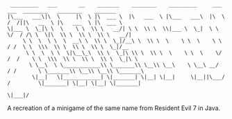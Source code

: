     _________   ___       __    _______    ________    _________     ___    ___  ________   ________    _______      
    |\___   ___\|\  \     |\  \ |\  ___ \  |\   ___  \ |\___   ___\  |\  \  /  /||\   __  \ |\   ___  \ |\  ___ \     
    \|___ \  \_|\ \  \    \ \  \\ \   __/| \ \  \\ \  \\|___ \  \_|  \ \  \/  / /\ \  \|\  \\ \  \\ \  \\ \   __/|    
         \ \  \  \ \  \  __\ \  \\ \  \_|/__\ \  \\ \  \    \ \  \    \ \    / /  \ \  \\\  \\ \  \\ \  \\ \  \_|/__  
          \ \  \  \ \  \|\__\_\  \\ \  \_|\ \\ \  \\ \  \    \ \  \    \/  /  /    \ \  \\\  \\ \  \\ \  \\ \  \_|\ \ 
           \ \__\  \ \____________\\ \_______\\ \__\\ \__\    \ \__\ __/  / /       \ \_______\\ \__\\ \__\\ \_______\
            \|__|   \|____________| \|_______| \|__| \|__|     \|__||\___/ /         \|_______| \|__| \|__| \|_______|
                                                                    \|___|/                                          

A recreation of a minigame of the same name from Resident Evil 7 in Java.